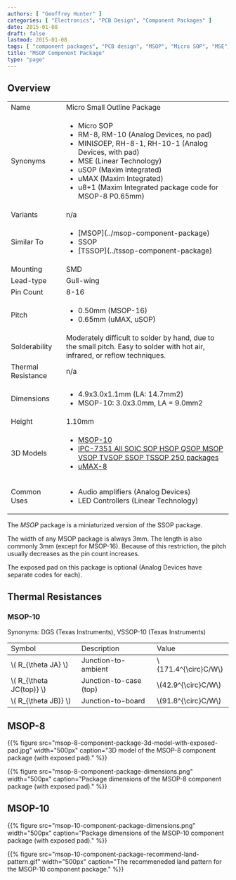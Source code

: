 ```yaml
---
authors: [ "Geoffrey Hunter" ]
categories: [ "Electronics", "PCB Design", "Component Packages" ]
date: 2015-01-08
draft: false
lastmod: 2015-01-08
tags: [ "component packages", "PCB design", "MSOP", "Micro SOP", "MSE", "uSOP", "uMAX", "RM-8", "RM-10" ]
title: "MSOP Component Package"
type: "page"
---
```


## Overview

<table>
  <tbody>
    <tr>
      <td>Name</td>
      <td>Micro Small Outline Package</td>
    </tr>
    <tr>
      <td>Synonyms</td>
      <td>
        <ul>
          <li>Micro SOP</li>
          <li>RM-8, RM-10 (Analog Devices, no pad)</li>
          <li>MINI<em>SO</em>EP, RH-8-1, RH-10-1 (Analog Devices, with pad)</li>
          <li>MSE (Linear Technology)</li>
          <li>uSOP (Maxim Integrated)</li>
          <li>uMAX (Maxim Integrated)</li>
          <li>u8+1 (Maxim Integrated package code for MSOP-8 P0.65mm)</li>
        </ul>
      </td>
    </tr>
    <tr>
      <td>Variants</td>
      <td>n/a</td>
    </tr>
    <tr>
      <td>Similar To</td>
      <td>
        <ul>
          <li>[MSOP](../msop-component-package)</li>
          <li>SSOP</li>
          <li>[TSSOP](../tssop-component-package)</li>
        </ul>
      </td>      
    </tr>
    <tr>
      <td>Mounting</td>
      <td>SMD</td>
    </tr>
    <tr>
      <td>Lead-type</td>
      <td>Gull-wing</td>
    </tr>
    <tr>
      <td>Pin Count</td>
      <td>8-16</td>
    </tr>
    <tr>
      <td>Pitch</td>
      <td>
        <ul>
          <li>0.50mm (MSOP-16)</li>
          <li>0.65mm (uMAX, uSOP)</li>
        </ul>
      </td>
    </tr>
    <tr>
      <td>Solderability</td>
      <td>Moderately difficult to solder by hand, due to the small pitch. Easy to solder with hot air, infrared, or reflow techniques.</td>
    </tr>
    <tr>
      <td>Thermal Resistance</td>
      <td>n/a</td>
    </tr>
    <tr>
      <td>Dimensions</td>
      <td>
        <ul>
          <li>4.9x3.0x1.1mm (LA: 14.7mm2)</li>
          <li>MSOP-10: 3.0x3.0mm, LA = 9.0mm2</li>
        </ul>
      </td>
    </tr>
    <tr>
      <td>Height</td>
      <td>1.10mm</td>
    </tr>
    <tr>
      <td>3D Models</td>
      <td>
        <ul>
          <li><a href="http://www.3dcontentcentral.com/secure/download-model.aspx?catalogid=171&amp;id=205903">MSOP-10</a></li>
          <li><a href="http://www.3dcontentcentral.com/secure/download-model.aspx?catalogid=171&amp;id=225862">IPC-7351 All SOIC SOP HSOP QSOP MSOP VSOP TVSOP SSOP TSSOP 250 packages</a></li>
          <li><a href="http://www.3dcontentcentral.com/Download-Model.aspx?catalogid=171&amp;id=165793">uMAX-8</a></li>
        </ul>
      </td>
    </tr>
    <tr>
      <td>Common Uses</td>
      <td>
        <ul>
          <li>Audio amplifiers (Analog Devices)</li>
          <li>LED Controllers (Linear Technology)</li>
        </ul>
      </td>
    </tr>
  </tbody>
</table>

The _MSOP_ package is a miniaturized version of the SSOP package.

The width of any MSOP package is always 3mm. The length is also commonly 3mm (except for MSOP-16). Because of this restriction, the pitch usually decreases as the pin count increases.

The exposed pad on this package is optional (Analog Devices have separate codes for each).

## Thermal Resistances

### MSOP-10

Synonyms: DGS (Texas Instruments), VSSOP-10 (Texas Instruments)

<table>
  <tr>
    <td>Symbol</td>
    <td>Description</td>
    <td>Value</td>
  </tr>
  <tbody>
    <tr>
      <td>\( R_{\theta JA} \)</td>
      <td>Junction-to-ambient</td>
      <td>\(171.4^{\circ}C/W\)</td>
    </tr>
    <tr>
      <td>\( R_{\theta JC(top)} \)</td>
      <td>Junction-to-case (top)</td>
      <td>\(42.9^{\circ}C/W\)</td>
    </tr>
    <tr>
      <td>\( R_{\theta JB)} \)</td>
      <td>Junction-to-board</td>
      <td>\(91.8^{\circ}C/W\)</td>
    </tr>
  </tbody>
</table>

## MSOP-8

{{% figure src="msop-8-component-package-3d-model-with-exposed-pad.jpg" width="500px" caption="3D model of the MSOP-8 component package (with exposed pad)." %}}

{{% figure src="msop-8-component-package-dimensions.png" width="500px" caption="Package dimensions of the MSOP-8 component package (with exposed pad)." %}}

## MSOP-10

{{% figure src="msop-10-component-package-dimensions.png" width="500px" caption="Package dimensions of the MSOP-10 component package (with exposed pad)." %}}

{{% figure src="msop-10-component-package-recommend-land-pattern.gif" width="500px" caption="The recommeneded land pattern for the MSOP-10 component package." %}}
